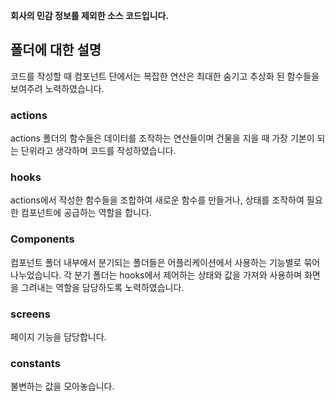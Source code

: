 **회사의 민감 정보를 제외한 소스 코드입니다.**



## 폴더에 대한 설명

코드를 작성할 때 컴포넌트 단에서는 복잡한 연산은 최대한 숨기고 추상화 된 함수들을 보여주려 노력하였습니다.

### actions

actions 폴더의 함수들은 데이터를 조작하는 연산들이며 건물을 지을 때 가장 기본이 되는 단위라고 생각하며 코드를 작성하였습니다.

### hooks
actions에서 작성한 함수들을 조합하여 새로운 함수를 만들거나, 상태를 조작하여 필요한 컴포넌트에 공급하는 역할을 합니다.

### Components
컴포넌트 폴더 내부에서 분기되는 폴더들은 어플리케이션에서 사용하는 기능별로 묶어 나누었습니다.
각 분기 폴더는 hooks에서 제어하는 상태와 값을 가져와 사용하며 화면을 그려내는 역할을 담당하도록 노력하였습니다.

### screens
페이지 기능을 담당합니다.

### constants
불변하는 값을 모아놓습니다.

